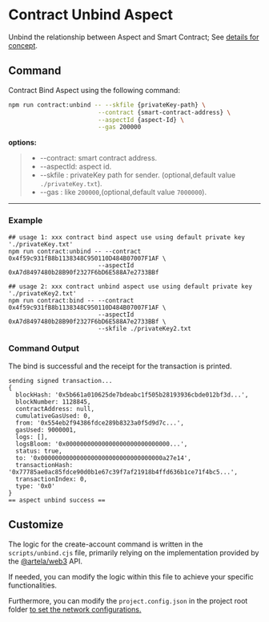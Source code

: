 # Contract Unbind Aspect

Unbind the relationship between Aspect and Smart Contract; See [details for concept](/develop/core-concepts/lifecycle#binding).

## Command

Contract Bind Aspect using the following command:

```bash
npm run contract:unbind -- --skfile {privateKey-path} \
                         --contract {smart-contract-address} \
                         --aspectId {aspect-Id} \
                         --gas 200000
```

**options:**
> * --contract:  smart contract address.
> * --aspectId:  aspect id.
> * --skfile : privateKey path for sender. (optional,default value `./privateKey.txt`).
> * --gas : like `200000`,(optional,default value `7000000`).
---

### Example

```shell
## usage 1: xxx contract bind aspect use using default private key './privateKey.txt'
npm run contract:unbind -- --contract 0x4f59c931fB8b1138348C950110D484B07007F1AF \
                         --aspectId 0xA7d8497480b28B90f2327F6bD6E588A7e2733BBf
                         
## usage 2: xxx contract unbind aspect use using default private key './privateKey2.txt'
npm run contract:bind -- --contract 0x4f59c931fB8b1138348C950110D484B07007F1AF \
                         --aspectId 0xA7d8497480b28B90f2327F6bD6E588A7e2733BBf \
                         --skfile ./privateKey2.txt
```

### Command Output

The bind is successful and the receipt for the transaction is printed.

```shell
sending signed transaction...
{
  blockHash: '0x5b661a010625de7bdeabc1f505b28193936cbde012bf3d...',
  blockNumber: 1128845,
  contractAddress: null,
  cumulativeGasUsed: 0,
  from: '0x554eb2f94386fdce289b8323a0f5d9d7c...',
  gasUsed: 9000001,
  logs: [],
  logsBloom: '0x00000000000000000000000000000...',
  status: true,
  to: '0x0000000000000000000000000000000000a27e14',
  transactionHash: '0x77785ae0ac85fdce90d0b1e67c39f7af21918b4ffd636b1ce71f4bc5...',
  transactionIndex: 0,
  type: '0x0'
}
== aspect unbind success ==

```

## Customize

The logic for the create-account command is written in the `scripts/unbind.cjs` file, primarily relying on the
implementation provided by the [@artela/web3](/develop/client/artela-web3.js) API.

If needed, you can modify the logic within this file to achieve your specific functionalities.

Furthermore, you can modify the `project.config.json` in the project root folder [to set the network configurations.](/develop/reference/aspect-tool/config#2network-rpc)

